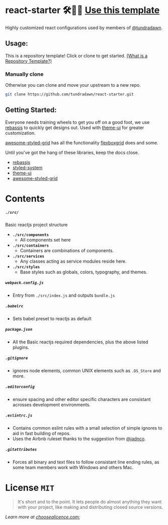 # react-starter 🛠👩‍💻 [Use this template](https://github.com/DanielTamkin/react-starter/generate)

Highly customized react configurations used by members of [@tundradawn](https://github.com/tundradawn/).

## Usage:
This is a repository template! Click or clone to get started.
[(What is a Repository Template?)](https://github.blog/2019-06-06-generate-new-repositories-with-repository-templates/)

### Manually clone
Otherwise you can clone and move your upstream to a new repo.
``` BASH
git clone https://github.com/tundradawn/react-starter.git
```
## Getting Started:

Everyone needs training wheels to get you off on a good foot,
we use [rebassjs](https://rebassjs.org) to quickly get designs out. Used with [theme-ui](https://theme-ui.com)
for greater customization. 

[awesome-styled-grid](https://awesome-styled-grid.netlify.app/) has all the functionality [flexboxgrid](flexboxgrid.com/)
does and some.

Until you've got the hang of these libraries, keep the docs close.
- [rebassjs](https://rebassjs.org)
- [styled-system](https://styled-system.com/)
- [theme-ui](https://theme-ui.com)
- [awesome-styled-grid](https://awesome-styled-grid.netlify.app/)

# Contents

##### `./src/`
Basic reactjs project structure

- **`./src/components`**
  - All components set here 
- **`./src/containers`**
  - Containers are combinations of components.
- **`./src/services`**
  - Any classes acting as service modules reside here.
- **`./src/styles`**
  - Base styles such as globals, colors, typography, and themes.


##### `webpack.config.js`
- Entry from `./src/index.js` and outputs `bundle.js`

##### `.babelrc`
- Sets babel preset to reactjs as default

##### `package.json`
- All the Basic reactjs required dependencies, plus the above listed plugins.

##### `.gitignore`
- ignores node elements, common UNIX elements such as `.DS_Store` and more.
  
##### `.editorconfig`
- ensure spacing and other editor specific characters are consistant acrosses development environments.

##### `.eslintrc.js`
- Contains common eslint rules with a small selection of simple ignores to aid in fast building of repos.
- Uses the Airbnb ruleset thanks to the suggestion from [@jadnco](https://github.com/jadnco).

##### `.gitattributes`
- Forces all binary and text files to follow consistant line ending rules, as some team members work with Windows and others Mac.

# License `MIT`
> It's short and to the point. It lets people do almost anything they want with your project, like making and distributing closed source versions. 

_Learn more at [choosealicence.com](https://choosealicense.com/licenses/mit/);_

